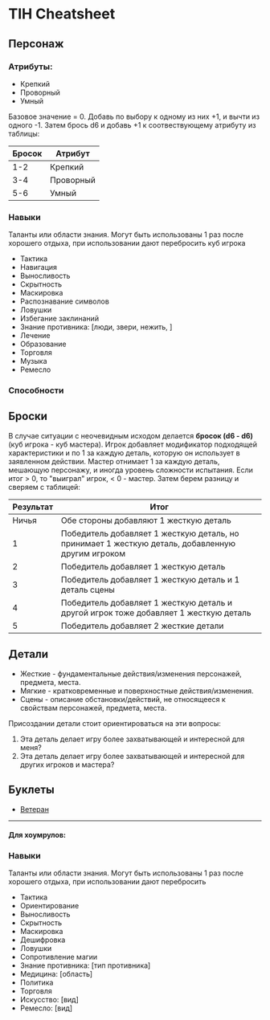 # TIH Cheatsheet

## Персонаж

### Атрибуты:

- Крепкий
- Проворный
- Умный

Базовое значение = 0. Добавь по выбору к одному из них +1, и вычти из одного -1. Затем брось d6 и добавь +1 к соотвествующему атрибуту из таблицы:

| Бросок | Атрибут |
| ---    | --- |
| 1-2    | Крепкий |
| 3-4    | Проворный |
| 5-6    | Умный |

### Навыки

Таланты или области знания. Могут быть использованы 1 раз после хорошего отдыха, при использовании дают перебросить куб игрока

- Тактика
- Навигация
- Выносливость
- Скрытность
- Маскировка
- Распознавание символов
- Ловушки
- Избегание заклинаний
- Знание противника: [люди, звери, нежить, ]
- Лечение
- Образование
- Торговля
- Музыка
- Ремесло

### Способности

## Броски

В случае ситуации с неочевидным исходом делается **бросок (d6 - d6)** (куб игрока - куб мастера). Игрок добавляет модификатор подходящей характеристики и по 1 за каждую деталь, которую он использует в заявленном действии. Мастер отнимает 1 за каждую деталь, мешающую персонажу, и иногда уровень сложности испытания.
Если итог > 0, то "выиграл" игрок, < 0 - мастер. Затем берем разницу и сверяем с таблицей:

| Результат | Итог |
| --------- | ---- |
| Ничья     | Обе стороны добавляют 1 жесткую деталь |
| 1         | Победитель добавляет 1 жесткую деталь, но принимает 1 жесткую деталь, добавленную другим игроком |
| 2         | Победитель добавляет 1 жесткую деталь |
| 3         | Победитель добавляет 1 жесткую деталь и 1 деталь сцены |
| 4         | Победитель добавляет 1 жесткую деталь и другой игрок тоже добавляет 1 жесткую деталь |
| 5         | Победитель добавляет 2 жесткие детали |

## Детали

- Жесткие - фундаментальные действия/изменения персонажей, предмета, места.
- Мягкие - кратковременные и поверхностные действия/изменения.
- Сцены - описание обстановки/действий, не относящееся к свойствам персонажей, предмета, места.

Присоздании детали стоит ориентироваться на эти вопросы:

1. Эта деталь делает игру более захватывающей и интересной для меня?
2. Эта деталь делает игру более захватывающей и интересной для других игроков и мастера?

## Буклеты

- [Ветеран](./playbooks/veteran.md)

---

#### Для хоумрулов:

### Навыки

Таланты или области знания. Могут быть использованы 1 раз после хорошего отдыха, при использовании дают перебросить 

- Тактика
- Ориентирование
- Выносливость
- Скрытность
- Маскировка
- Дешифровка
- Ловушки
- Сопротивление магии
- Знание противника: [тип противника]
- Медицина: [область]
- Политика
- Торговля
- Искусство: [вид]
- Ремесло: [вид]